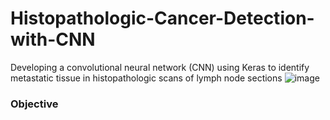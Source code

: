 # Histopathologic-Cancer-Detection-with-CNN
Developing a convolutional neural network (CNN) using Keras to identify metastatic tissue in histopathologic scans of lymph node sections
![image](https://github.com/user-attachments/assets/5a597db2-52e1-4251-bc49-d6e93e3cbc53)

### Objective
